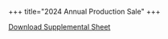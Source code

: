 +++
title="2024 Annual Production Sale"
+++


<a class="btn btn-outline-secondary mt-3" href="/assets/2024 Supplement Sheet.xlsx" download>Download Supplemental Sheet</a>